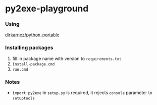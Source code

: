 py2exe-playground
=================
### Using
[dirkarnez/python-portable](https://github.com/dirkarnez/python-portable)

### Installing packages
1. fill in package name with version to `requirements.txt`
2. `install-package.cmd`
3. `run.cmd`

### Notes
- `import py2exe` in `setup.py` is required, it rejects `console` parameter to `setuptools`
